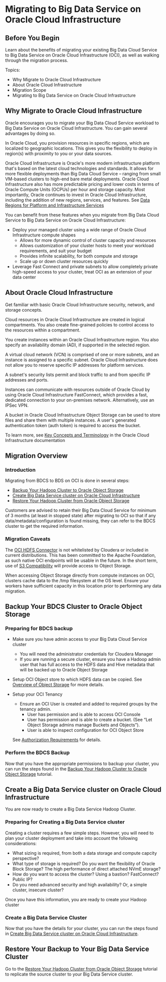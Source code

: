 # Migrating to Big Data Service on Oracle Cloud Infrastructure

## Before You Begin

Learn about the benefits of migrating your existing Big Data Cloud Service to Big Data Service on Oracle Cloud Infrastructure (OCI), as well as walking through the migration process.

Topics:
* Why Migrate to Oracle Cloud Infrastructure
* About Oracle Cloud Infrastructure
* Migration Scope
* Migrating to Big Data Service on Oracle Cloud Infrastructure

## Why Migrate to Oracle Cloud Infrastructure

Oracle encourages you to migrate your Big Data Cloud Service workload to Big Data Service on Oracle Cloud Infrastructure. You can gain several advantages by doing so.

In Oracle Cloud, you provision resources in specific regions, which are localized to geographic locations.  This gives you the flexibility to deploy in region(s) with proximity to you or your data sources.

Oracle Cloud Infrastructure is Oracle's more modern infrastructure platform that's based on the latest cloud technologies and standards. It allows for more flexible deployments than Big Data Cloud Service – ranging from small VM-based clusters to high-end bare metal deployments. Oracle Cloud Infrastructure also has more predictable pricing and lower costs in terms of Oracle Compute Units (OCPUs) per hour and storage capacity. Most importantly, Oracle continues to invest in Oracle Cloud Infrastructure, including the addition of new regions, services, and features. See [Data Regions for Platform and Infrastructure Services](https://cloud.oracle.com/data-regions)

You can benefit from these features when you migrate from Big Data Cloud Service to Big Data Service on Oracle Cloud Infrastructure:

* Deploy your managed cluster using a wide range of Oracle Cloud Infrastructure compute shapes
    * Allows for more dynamic control of cluster capacity and resources
    * Allows customization of your cluster hosts to meet your workload requirements, and suit your budget
    * Provides infinite scalability, for both compute and storage
    * Scale up or down cluster resources quickly
* Leverage Fast Connect and private subnets to allow completely private high-speed access to your cluster, treat OCI as an extension of your data center

## About Oracle Cloud Infrastructure
Get familiar with basic Oracle Cloud Infrastructure security, network, and storage concepts.

Cloud resources in Oracle Cloud Infrastructure are created in logical compartments. You also create fine-grained policies to control access to the resources within a compartment.

You create instances within an Oracle Cloud Infrastructure region. You also specify an availability domain (AD), if supported in the selected region.

A virtual cloud network (VCN) is comprised of one or more subnets, and an instance is assigned to a specific subnet. Oracle Cloud Infrastructure does not allow you to reserve specific IP addresses for platform services.

A subnet's security lists permit and block traffic to and from specific IP addresses and ports.

Instances can communicate with resources outside of Oracle Cloud by using Oracle Cloud Infrastructure FastConnect, which provides a fast, dedicated connection to your on-premises network. Alternatively, use an IPSec VPN.

A bucket in Oracle Cloud Infrastructure Object Storage can be used to store files and share them with multiple instances. A user's generated authentication token (auth token) is required to access the bucket.

To learn more, see [Key Concepts and Terminology](https://www.oracle.com/pls/topic/lookup?ctx=en/cloud/paas/event-hub-cloud/ehcmg&id=oci_concepts) in the Oracle Cloud Infrastructure documentation

## Migration Overview
### Introduction
Migrating from BDCS to BDS on OCI is done in several steps:
* [Backup Your Hadoop Cluster to Oracle Object Storage](../?backup-hadoop-cluster-object-storage)
* [Create Big Data Service cluster on Oracle Cloud Infrastructure](../?create-bds-hadoop-cluster)
* [Restore Your Hadoop Cluster from Oracle Object Storage](../?restore-hadoop-cluster-object-store)


Customers are advised to retain their Big Data Cloud Service for minimum of 3 months (at least in stopped state) after migrating to OCI so that if any data/metadata/configuration is found missing, they can refer to the BDCS cluster to get the required information.

### Migration Caveats
The [OCI HDFS Connector](https://github.com/oracle/oci-hdfs-connector) is not whitelisted by Cloudera or included in current distributions.  This has been committed to the Apache Foundation, as such native OCI endpoints will be usable in the future.   In the short term, use of [S3 Compatibility](https://docs.cloud.oracle.com/iaas/Content/Object/Tasks/s3compatibleapi.htm) will provide access to Object Storage.

When accessing Object Storage directly from compute instances on OCI, clusters cache data to the /tmp filesystem at the OS level.   Ensure your workers have sufficient capacity in this location prior to performing any data migration.

## Backup Your BDCS Cluster to Oracle Object Storage
### Preparing for BDCS backup
* Make sure you have admin access to your Big Data Cloud Service cluster
    * You will need the administrator credentials for Cloudera Manager
    * If you are running a secure cluster, ensure you have a Hadoop admin user that has full access to the HDFS data and Hive metadata that will be backed up to Oracle Object Storage
* Setup OCI Object store to which HDFS data can be copied. See [Overview of Object Storage](https://docs.cloud.oracle.com/iaas/Content/Object/Concepts/objectstorageoverview.htm) for more details. 
* Setup your OCI Tenancy
    * Ensure an OCI User is created and added to required groups by the tenancy admin. 
        * User has permission and is able to access OCI Console
        * User has permission and is able to create a bucket. (See “Let Object Storage admins manage Buckets and Objects”).
        * User is able to inspect configuration for OCI Object Store 
    
    See [Authorization Requirements](../?authorization-requirements) for details.

### Perform the BDCS Backup
Now that you have the appropriate permissions to backup your cluster, you can run the steps found in the [Backup Your Hadoop Cluster to Oracle Object Storage](../?backup-hadoop-cluster-object-storage) tutorial.

## Create a Big Data Service cluster on Oracle Cloud Infrastructure
You are now ready to create a Big Data Service Hadoop Cluster.  
### Preparing for Creating a Big Data Service cluster
Creating a cluster requires a few simple steps.  However, you will need to plan your cluster deployment and take into account the following considerations:
* What sizing is required, from both a data storage and compute capcity perspective?
* What type of storage is required?  Do you want the flexibility of Oracle Block Storage?  The high performance of direct attached NVmE storage?
* How do you want to access the cluster?  Using a bastion?  FastConnect?  Public IP?
* Do you need advanced security and high availability?  Or, a simple cluster, insecure cluster?

Once you have this information, you are ready to create your Hadoop cluster

### Create a Big Data Service Cluster
Now that you have the details for your cluster, you can run the steps found in 
[Create Big Data Service cluster on Oracle Cloud Infrastructure](../?create-bds-hadoop-cluster).

## Restore Your Backup to Your Big Data Service Cluster
Go to the [Restore Your Hadoop Cluster from Oracle Object Storage](../?restore-hadoop-cluster-object-store) tutorial to replicate the source cluster to your Big Data Service cluster.

